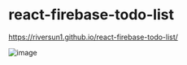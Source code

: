 # react-firebase-todo-list
https://riversun1.github.io/react-firebase-todo-list/

![image](https://github.com/riverSun1/react-firebase-todo-list/assets/67379144/7fec5342-25e4-43e4-b092-165f68e63e21)
